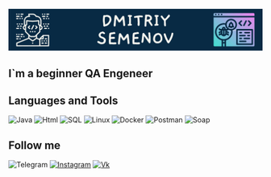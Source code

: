 ![Header](https://github.com/sem89dimon/sem89dimon/blob/main/assets/Dmitriy%20Semenov.png)

## I`m a beginner QA Engeneer

## Languages and Tools
![Java](https://img.shields.io/badge/-Java-082A44?style=for-the-badge&logo=java)
![Html](https://img.shields.io/badge/-Html-082A44?style=for-the-badge&logo=html)
![SQL](https://img.shields.io/badge/-SQL-082A44?style=for-the-badge&logo=mysql)
![Linux](https://img.shields.io/badge/-Linux-082A44?style=for-the-badge&logo=linux)
![Docker](https://img.shields.io/badge/-Docker-082A44?style=for-the-badge&logo=docker)
![Postman](https://img.shields.io/badge/-Postman-082A44?style=for-the-badge&logo=postman)
![Soap](https://img.shields.io/badge/-Soap-082A44?style=for-the-badge&logo=soap)

## Follow me
![Telegram](https://img.shields.io/badge/-Telegram-082A44?style=for-the-badge&logo=telegram)
[![Instagram](https://img.shields.io/badge/-instagram-082A44?style=for-the-badge&logo=instagram)](instagram.com/dimonsem)
[![Vk](https://img.shields.io/badge/-VK-082A44?style=for-the-badge&logo=vk)](vk.com/sem_89)